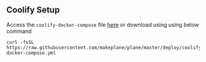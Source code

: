 ## Coolify Setup 

Access the `coolify-docker-compose` file [here](https://raw.githubusercontent.com/makeplane/plane/master/deploy/coolify/coolify-docker-compose.yml) or download using using below command

```
curl -fsSL https://raw.githubusercontent.com/makeplane/plane/master/deploy/coolify/coolify-docker-compose.yml

```